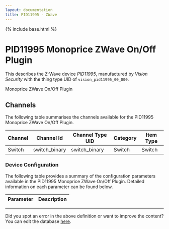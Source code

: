 ```yaml
---
layout: documentation
title: PID11995 - ZWave
---
```


{% include base.html %}

# PID11995 Monoprice ZWave On/Off Plugin

This describes the Z-Wave device *PID11995*, manufactured by *Vision Security* with the thing type UID of ```vision_pid11995_00_000```. 

Monoprice ZWave On/Off Plugin


## Channels
The following table summarises the channels available for the PID11995 Monoprice ZWave On/Off Plugin.

| Channel | Channel Id | Channel Type UID | Category | Item Type |
|---------|------------|------------------|----------|-----------|
| Switch | switch_binary | switch_binary | Switch | Switch |


### Device Configuration
The following table provides a summary of the configuration parameters available in the PID11995 Monoprice ZWave On/Off Plugin.
Detailed information on each parameter can be found below.

| Parameter   | Description |
|-------------|-------------|


---

Did you spot an error in the above definition or want to improve the content?
You can edit the database [here](http://www.cd-jackson.com/index.php/zwave/zwave-device-database/zwave-device-list/devicesummary/454).
